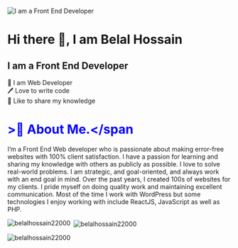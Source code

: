 ![I am a Front End Developer](https://arturssmirnovs.github.io/github-profile-readme-generator/images/banner.png)
# Hi there 👋,  I am Belal Hossain
## I am a Front End Developer
👑 I am Web Developer <br/>
🖊️ Love to write code  <br/>
🎤 Like to share my knowledge
# <span style="color:blue">>🚀 About Me.</span
I’m a Front End Web developer who is passionate about making error-free websites with 100% client satisfaction. I have a passion for learning and sharing my knowledge with others as publicly as possible. I love to solve real-world problems. I am strategic, and goal-oriented, and always work with an end goal in mind. Over the past years, I created 100s of websites for my clients. I pride myself on doing quality work and maintaining excellent communication. Most of the time I work with WordPress but some technologies I enjoy working with include ReactJS, JavaScript as well as PHP.




<p><img align="left" src="https://github-readme-stats.vercel.app/api/top-langs?username=belalhossain22000&show_icons=true&locale=en&layout=compact" alt="belalhossain22000" /></p>

<p>&nbsp;<img align="center" src="https://github-readme-stats.vercel.app/api?username=belalhossain22000&show_icons=true&locale=en" alt="belalhossain22000" /></p>

<p><img align="center" src="https://github-readme-streak-stats.herokuapp.com/?user=belalhossain22000&" alt="belalhossain22000" /></p>
